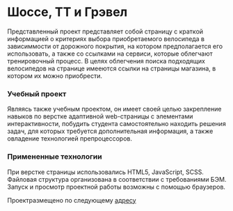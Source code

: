 # Шоссе, ТТ и Грэвел
Представленный проект представляет собой страницу с краткой информацией о критериях выбора приобретаемого велосипеда в зависиммости от дорожного покрытия, на котором предполагается его использовать, а также со ссылками на сервиси, которые облегчают тренировочный процесс. В целях облегчения поиска подходящих велосипедов на странице имееются ссылки на страницы магазина, в котором их можно приобрести.

### Учебный проект
Являясь также учебным проектом, он имеет своей целью закрепление навыков по верстке адаптивной web-страницы с элементами интерактивности, побудить студента самостоятельно находить решения задач, для которых требуется дополнительная информация, а также овладение технологией препроцессоров.

### Примененные технологии
При верстке страницы использовались HTML5, JavaScript, SCSS. Файловая структура организована в соответствии с требованиями БЭМ.
Запуск и просмотр проектной работы возможны с помощью браузеров.

Проектразмещено по следующему [адресу](https://bobrikau.github.io/bike-rides/)
